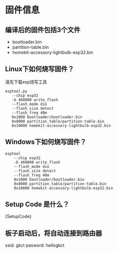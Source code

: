 # 固件信息

## 编译后的固件包括3个文件

* bootloader.bin
* partition-table.bin
* homekit-accessory-lightbulb-esp32.bin

## Linux下如何烧写固件？

请先下载esp烧写工具

```
esptool.py
   --chip esp32
   -b 460800 write_flash
   --flash_mode dio
   --flash_size detect
   --flash_freq 40m
   0x1000 bootloader/bootloader.bin
   0x8000 partition_table/partition-table.bin
   0x10000 homekit-accessory-lightbulb-esp32.bin
```

## Windows下如何烧写固件？

```
esptool
    --chip esp32
    -b 460800 write_flash
    --flash_mode dio
    --flash_size detect
    --flash_freq 40m
    0x1000 bootloader/bootloader.bin
    0x8000 partition_table/partition-table.bin
    0x10000 homekit-accessory-lightbulb-esp32.bin
```

## Setup Code 是什么？
{SetupCode}

## 板子启动后，将自动连接到路由器
ssid: gkct
pasword: hellogkct

